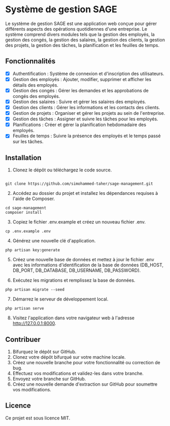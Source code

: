 # Système de gestion SAGE

Le système de gestion SAGE est une application web conçue pour gérer différents aspects des opérations quotidiennes d'une entreprise. Le système comprend divers modules tels que la gestion des employés, la gestion des congés, la gestion des salaires, la gestion des clients, la gestion des projets, la gestion des tâches, la planification et les feuilles de temps.

## Fonctionnalités

- [x]  Authentification : Système de connexion et d'inscription des utilisateurs.
- [x] Gestion des employés : Ajouter, modifier, supprimer et afficher les détails des employés.
- [x] Gestion des congés : Gérer les demandes et les approbations de congés des employés.
- [x] Gestion des salaires : Suivre et gérer les salaires des employés.
- [x] Gestion des clients : Gérer les informations et les contacts des clients.
- [x] Gestion de projets : Organiser et gérer les projets au sein de l'entreprise.
- [x] Gestion des tâches : Assigner et suivre les tâches pour les employés.
- [x] Planifications : Créer et gérer la planification hebdomadaire des employés.
- [x] Feuilles de temps : Suivre la présence des employés et le temps passé sur les tâches.

## Installation

1. Clonez le dépôt ou téléchargez le code source.
```

git clone https://github.com/simohammed-taher/sage-management.git
```

2. Accédez au dossier du projet et installez les dépendances requises à l'aide de Composer.
```
cd sage-management
composer install
```
3. Copiez le fichier .env.example et créez un nouveau fichier .env.
```
cp .env.example .env
```

4. Générez une nouvelle clé d'application.
```
php artisan key:generate
```

5. Créez une nouvelle base de données et mettez à jour le fichier .env avec les informations d'identification de la base de données (DB_HOST, DB_PORT, DB_DATABASE, DB_USERNAME, DB_PASSWORD).

6. Exécutez les migrations et remplissez la base de données.
```
php artisan migrate --seed
```

7. Démarrez le serveur de développement local.
```
php artisan serve
```

8. Visitez l'application dans votre navigateur web à l'adresse http://127.0.0.1:8000.

## Contribuer

1. Bifurquez le dépôt sur GitHub.
2. Clonez votre dépôt bifurqué sur votre machine locale.
3. Créez une nouvelle branche pour votre fonctionnalité ou correction de bug.
4. Effectuez vos modifications et validez-les dans votre branche.
5. Envoyez votre branche sur GitHub.
6. Créez une nouvelle demande d'extraction sur GitHub pour soumettre vos modifications.

## Licence

Ce projet est sous licence MIT.

